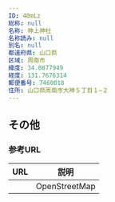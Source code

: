 ```yaml
---
ID: 40mLz
総称: null
名称: 神上神社
名称読み: null
別名: null
都道府県: 山口県
区域: 周南市
緯度: 34.0877949
経度: 131.7676314
郵便番号: 7460018
住所: 山口県周南市大神５丁目１−２
---
```


## その他

### 参考URL

| URL | 説明          |
| --- | ------------- |
|     | OpenStreetMap |
